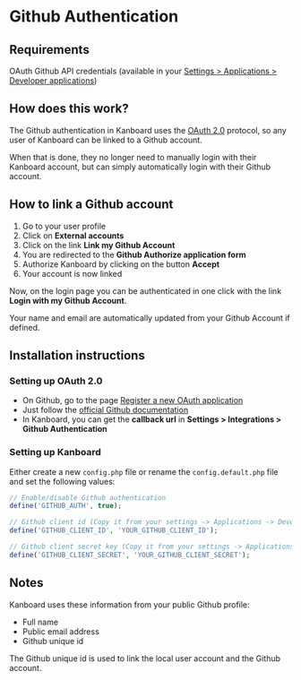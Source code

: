 Github Authentication
=====================

Requirements
------------

OAuth Github API credentials (available in your [Settings > Applications > Developer applications](https://github.com/settings/applications))

How does this work?
-------------------

The Github authentication in Kanboard uses the [OAuth 2.0](http://oauth.net/2/) protocol, so any user of Kanboard can be linked to a Github account.

When that is done, they no longer need to manually login with their Kanboard account, but can simply automatically login with their Github account.

How to link a Github account
----------------------------

1. Go to your user profile
2. Click on **External accounts**
3. Click on the link **Link my Github Account**
4. You are redirected to the **Github Authorize application form**
5. Authorize Kanboard by clicking on the button **Accept**
6. Your account is now linked

Now, on the login page you can be authenticated in one click with the link **Login with my Github Account**.

Your name and email are automatically updated from your Github Account if defined.

Installation instructions
-------------------------

### Setting up OAuth 2.0

- On Github, go to the page [Register a new OAuth application](https://github.com/settings/applications/new)
- Just follow the [official Github documentation](https://developer.github.com/guides/basics-of-authentication/#registering-your-app)
- In Kanboard, you can get the **callback url** in **Settings > Integrations > Github Authentication**

### Setting up Kanboard

Either create a new `config.php` file or rename the `config.default.php` file and set the following values:

```php
// Enable/disable Github authentication
define('GITHUB_AUTH', true);

// Github client id (Copy it from your settings -> Applications -> Developer applications)
define('GITHUB_CLIENT_ID', 'YOUR_GITHUB_CLIENT_ID');

// Github client secret key (Copy it from your settings -> Applications -> Developer applications)
define('GITHUB_CLIENT_SECRET', 'YOUR_GITHUB_CLIENT_SECRET');
```

Notes
-----

Kanboard uses these information from your public Github profile:

- Full name
- Public email address
- Github unique id

The Github unique id is used to link the local user account and the Github account.
